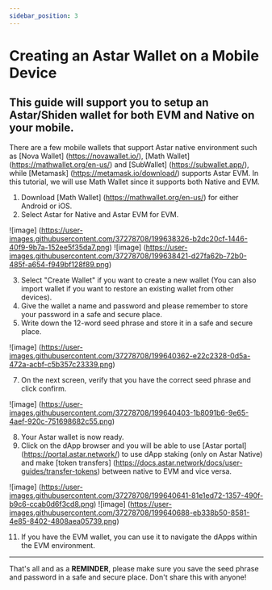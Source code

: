 ```yaml
---
sidebar_position: 3
---
```


# Creating an Astar Wallet on a Mobile Device

**This guide will support you to setup an Astar/Shiden wallet for both EVM and Native on your mobile.**
---

There are a few mobile wallets that support Astar native environment such as [Nova Wallet] (https://novawallet.io/), [Math Wallet] (https://mathwallet.org/en-us/) and [SubWallet] (https://subwallet.app/), while [Metamask] (https://metamask.io/download/) supports Astar EVM. In this tutorial, we will use Math Wallet since it supports both Native and EVM.

1. Download [Math Wallet] (https://mathwallet.org/en-us/) for either Android or iOS.
2. Select Astar for Native and Astar EVM for EVM.

![image] (https://user-images.githubusercontent.com/37278708/199638326-b2dc20cf-1446-40f9-9b7a-152ee5f35da7.png) 
![image] (https://user-images.githubusercontent.com/37278708/199638421-d27fa62b-72b0-485f-a654-f949bf128f89.png)

3. Select "Create Wallet" if you want to create a new wallet (You can also import wallet if you want to restore an existing wallet from other devices).
4. Give the wallet a name and password and please remember to store your password in a safe and secure place.
5. Write down the 12-word seed phrase and store it in a safe and secure place.

![image] (https://user-images.githubusercontent.com/37278708/199640362-e22c2328-0d5a-472a-acbf-c5b357c23339.png)


7. On the next screen, verify that you have the correct seed phrase and click confirm.

![image] (https://user-images.githubusercontent.com/37278708/199640403-1b8091b6-9e65-4aef-920c-751698682c55.png)


8. Your Astar wallet is now ready. 
9. Click on the dApp browser and you will be able to use [Astar portal] (https://portal.astar.network/) to use dApp staking (only on Astar Native) and make [token transfers] (https://docs.astar.network/docs/user-guides/transfer-tokens) between native to EVM and vice versa.

![image] (https://user-images.githubusercontent.com/37278708/199640641-81e1ed72-1357-490f-b9c6-ccab0d6f3cd8.png)
![image] (https://user-images.githubusercontent.com/37278708/199640688-eb338b50-8581-4e85-8402-4808aea05739.png)

11. If you have the EVM wallet, you can use it to navigate the dApps within the EVM environment.

---

That's all and as a **REMINDER**, please make sure you save the seed phrase and password in a safe and secure place. Don't share this with anyone!
